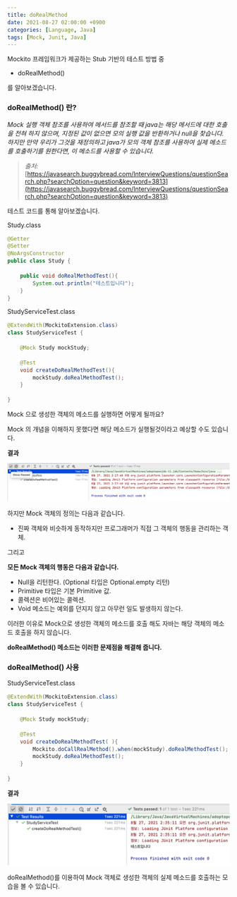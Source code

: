 ```yaml
---
title: doRealMethod
date: 2021-08-27 02:00:00 +0900
categories: [Language, Java]
tags: [Mock, Junit, Java]
---
```


Mockito 프레임워크가 제공하는 Stub 기반의 테스트 방법 중

- doRealMethod()

를 알아보겠습니다.

### doRealMethod() 란?

_Mock 실행 객체 참조를 사용하여 메서드를 참조할 때 java는 해당 메서드에 대한 호출을 전혀 하지 않으며, 지정된 값이 없으면 모의 실행 값을 반환하거나 null을 찾습니다. 하지만 만약 우리가 그것을 재정의하고 java가 모의 객체 참조를 사용하여 실제 메소드를 호출하기를 원한다면, 이 메소드를 사용할 수 있습니다._

> _출처:_ [https://javasearch.buggybread.com/InterviewQuestions/questionSearch.php?searchOption=question&keyword=3813](https://javasearch.buggybread.com/InterviewQuestions/questionSearch.php?searchOption=question&keyword=3813)

테스트 코드를 통해 알아보겠습니다.

Study.class

```java
@Getter
@Setter
@NoArgsConstructor
public class Study {

    public void doRealMethodTest(){
        System.out.println("테스트입니다");
    }
}
```

StudyServiceTest.class

```java
@ExtendWith(MockitoExtension.class)
class StudyServiceTest {

    @Mock Study mockStudy;

    @Test
    void createDoRealMethodTest(){
        mockStudy.doRealMethodTest();
    }

}
```

Mock 으로 생성한 객체의 메소드를 실행하면 어떻게 될까요?

Mock 의 개념을 이해하지 못했다면 해당 메소드가 실행될것이라고 예상할 수도 있습니다.

**결과**

![junit](/assets/img/postresource/2021-08-27-doRealMethod1.png)

하지만 Mock 객체의 정의는 다음과 같습니다.

- 진짜 객체와 비슷하게 동작하지만 프로그래머가 직접 그 객체의 행동을 관리하는 객체.

그리고

**모든 Mock 객체의 행동은 다음과 같습니다.**

- Null을 리턴한다. (Optional 타입은 Optional.empty 리턴)
- Primitive 타입은 기본 Primitive 값.
- 콜렉션은 비어있는 콜렉션.
- Void 메소드는 예외를 던지지 않고 아무런 일도 발생하지 않는다.

이러한 이유로 Mock으로 생성한 객체의 메소드를 호출 해도 자바는 해당 객체의 메소드 호출을 하지 않습니다.

**doRealMethod() 메소드는 이러한 문제점을 해결해 줍니다.**

### **doRealMethod() 사용**

StudyServiceTest.class

```java
@ExtendWith(MockitoExtension.class)
class StudyServiceTest {

    @Mock Study mockStudy;

    @Test
    void createDoRealMethodTest( ){
        Mockito.doCallRealMethod().when(mockStudy).doRealMethodTest();
        mockStudy.doRealMethodTest();
    }

}
```

**결과**

![junit2](/assets/img/postresource/2021-08-27-doRealMethod2.png)

doRealMethod()를 이용하여 Mock 객체로 생성한 객체의 실제 메소드를 호출하는 모습을 볼 수 있습니다.
